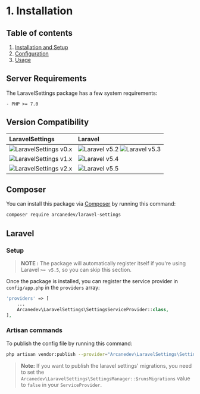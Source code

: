 # 1. Installation

## Table of contents

  1. [Installation and Setup](1-Installation-and-Setup.md)
  2. [Configuration](2-Configuration.md)
  3. [Usage](3-Usage.md)
  
## Server Requirements

The LaravelSettings package has a few system requirements:

    - PHP >= 7.0

## Version Compatibility

| LaravelSettings                               | Laravel                                                   |
|:----------------------------------------------|:----------------------------------------------------------|
| ![LaravelSettings v0.x][laravel_settings_0_x] | ![Laravel v5.2][laravel_5_2] ![Laravel v5.3][laravel_5_3] |
| ![LaravelSettings v1.x][laravel_settings_1_x] | ![Laravel v5.4][laravel_5_4]                              |
| ![LaravelSettings v2.x][laravel_settings_2_x] | ![Laravel v5.5][laravel_5_5]                              |

[laravel_5_2]:  https://img.shields.io/badge/v5.2-supported-brightgreen.svg?style=flat-square "Laravel v5.2"
[laravel_5_3]:  https://img.shields.io/badge/v5.3-supported-brightgreen.svg?style=flat-square "Laravel v5.3"
[laravel_5_4]:  https://img.shields.io/badge/v5.4-supported-brightgreen.svg?style=flat-square "Laravel v5.4"
[laravel_5_5]:  https://img.shields.io/badge/v5.5-supported-brightgreen.svg?style=flat-square "Laravel v5.5"

[laravel_settings_0_x]: https://img.shields.io/badge/version-0.*-blue.svg?style=flat-square "LaravelSettings v0.*"
[laravel_settings_1_x]: https://img.shields.io/badge/version-1.*-blue.svg?style=flat-square "LaravelSettings v1.*"
[laravel_settings_2_x]: https://img.shields.io/badge/version-2.*-blue.svg?style=flat-square "LaravelSettings v2.*"

## Composer

You can install this package via [Composer](http://getcomposer.org/) by running this command: 

```bash
composer require arcanedev/laravel-settings
```

## Laravel

### Setup

> **NOTE :** The package will automatically register itself if you're using Laravel `>= v5.5`, so you can skip this section.

Once the package is installed, you can register the service provider in `config/app.php` in the `providers` array:

```php
'providers' => [
    ...
    Arcanedev\LaravelSettings\SettingsServiceProvider::class,
],
```

### Artisan commands

To publish the config file by running this command:

```bash
php artisan vendor:publish --provider="Arcanedev\LaravelSettings\SettingsServiceProvider"
```

> **Note:** If you want to publish the laravel settings' migrations, you need to set the `Arcanedev\LaravelSettings\SettingsManager::$runsMigrations` value to `false` in your `ServiceProvider`.
